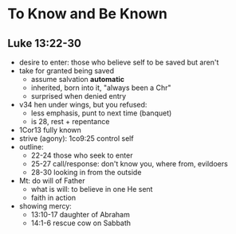 <!-- .slide: <%= bg("unsplash-Jztmx9yqjBw-stars.jpg") %> id="title" -->
# To Know and Be Known
## Luke 13:22-30

>>>
+ desire to enter: those who believe self to be saved but aren't
+ take for granted being saved
  + assume salvation **automatic**
  + inherited, born into it, "always been a Chr"
  + surprised when denied entry
+ v34 hen under wings, but you refused:
  + less emphasis, punt to next time (banquet)
  + is 28, rest + repentance
+ 1Cor13 fully known
+ strive (agony): 1co9:25 control self
+ outline:
  + 22-24 those who seek to enter
  + 25-27 call/response: don't know you, where from, evildoers
  + 28-30 looking in from the outside
+ Mt: do will of Father
  + what is will: to believe in one He sent
  + faith in action
+ showing mercy:
  + 13:10-17 daughter of Abraham
  + 14:1-6 rescue cow on Sabbath
